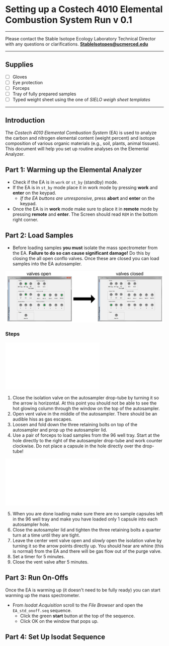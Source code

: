 <!--  cd ~/Library/Mobile\ Documents/27N4MQEA55~pro~writer/Documents/Stable\ Isotope\ Lab\ How\ To  --> 

<!-- pandoc -s Setting_up_EA_run.md -o EA_run.pdf-->

# Setting up a Costech 4010 Elemental Combustion System Run v 0.1

***

Please contact the Stable Isotope Ecology Laboratory Technical Director with any questions or clarifications. **StableIsotopes@ucmerced.edu**

***

## Supplies
- [ ] Gloves
- [ ] Eye protection
- [ ] Forceps
- [ ] Tray of fully prepared samples
- [ ] Typed weight sheet using the one of *SIELO weigh sheet templates* 

*** 

## Introduction

The *Costech 4010 Elemental Combustion System* (EA) is used to analyze the carbon and nitrogen elemental content (weight percent) and isotope composition of various organic materials (e.g., soil, plants, animal tissues). This document will help you set up routine analyses on the Elemental Analyzer. 

## Part 1: Warming up the Elemental Analyzer

* Check if the EA is in `work` or `st_by` (standby) mode.
* If the EA is in `st_by` mode place it in work mode by pressing **work** and **enter** on the keypad.
    * *If the EA buttons are unresponsive*, press **abort** and **enter** on the keypad.
* Once the EA is in **work** mode make sure to place it in **remote** mode by pressing **remote** and **enter**. The Screen should read `REM` in the bottom right corner.

## Part 2: Load Samples

* Before loading samples **you must** isolate the mass spectrometer from the EA.  **Failure to do so can cause significant damage!** Do this by closing the all open conflo valves. Once these are closed you can load samples into the EA autosampler.

![Isolate the mass spectrometer by closing all open conflo valves. Click any green buttons in the *Conflo IV Diagnosis* panel in *Isodat Acquisition*. One button will always remain green and it will always be one of buttons under *Sample Dilution*. This is fine.](./figures/costech/Conflo_valves.jpg)

### Steps 

![ZeroBlank Autosampler](./figures/costech/autosampler.pdf)

1. Close the isolation valve on the autosampler drop-tube by turning it so the arrow is horizontal. At this point you should not be able to see the hot glowing column through the window on the top of the autosampler.
2. Open vent valve in the middle of the autosampler. There should be an audible hiss as gas escapes.
3. Loosen and fold down the three retaining bolts on top of the autosampler and prop up the autosampler lid.
4. Use a pair of forceps to load samples from the 96 well tray. Start at the hole directly to the right of the autosampler drop-tube and work counter clockwise. Do not place a capsule in the hole directly over the drop-tube! 

![ZeroBlank Autosampler carousel loading direction. Do not place a capsule in the hole directly over the drop tube.](./figures/costech/carousel.pdf)

5. When you are done loading make sure there are no sample capsules left in the 96 well tray and make you have loaded only 1 capsule into each autosampler hole. 
6. Close the autosampler lid and tighten the three retaining bolts a quarter turn at a time until they are tight.
7. Leave the center vent valve open and *slowly* open the isolation valve by turning it so the arrow points directly up. You should hear are whine (this is normal) from the EA and there will be gas flow out of the purge valve. 
8. Set a timer for 5 minutes.
9. Close the vent valve after 5 minutes.

## Part 3: Run On-Offs

Once the EA is warming up (it doesn't need to be fully ready) you can start warming up the mass spectrometer.  

* From *Isodat Acquisition* scroll to the *File Browser* and open the  `EA_std_onoff.seq` sequence. 
    * Click the green **start** button at the top of the sequence. 
    * Click OK on the window that pops up. 

## Part 4: Set Up Isodat Sequence





